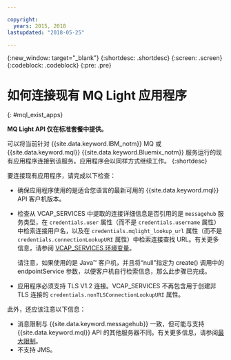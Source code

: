 ```yaml
---

copyright:
  years: 2015, 2018
lastupdated: "2018-05-25"

---
```


{:new_window: target="_blank"}
{:shortdesc: .shortdesc}
{:screen: .screen}
{:codeblock: .codeblock}
{:pre: .pre}

# 如何连接现有 MQ Light 应用程序
{: #mql_exist_apps}

**MQ Light API 仅在标准套餐中提供。**
<br/>

可以将当前针对 {{site.data.keyword.IBM_notm}} MQ 或 {{site.data.keyword.mql}}
{{site.data.keyword.Bluemix_notm}} 服务运行的现有应用程序连接到该服务。应用程序会以同样方式继续工作。
{:shortdesc}

要连接现有应用程序，请完成以下检查：

* 确保应用程序使用的是适合您语言的最新可用的 {{site.data.keyword.mql}} API 客户机版本。
* 检查从 VCAP_SERVICES 中提取的连接详细信息是否引用的是 <code>messagehub</code> 服务类型，在 <code>credentials.user</code> 属性（而不是 <code>credentials.username</code> 属性）中检索连接用户名，以及在 <code>credentials.mqlight_lookup_url</code> 属性（而不是 <code>credentials.connectionLookupURI</code> 属性）中检索连接查找 URL。有关更多信息，请参阅 [VCAP_SERVICES 环境变量](/docs/services/EventStreams/eventstreams127.html)。

	请注意，如果使用的是 Java&trade; 客户机，并且将“null”指定为 create() 调用中的 endpointService 参数，以便客户机自行检索信息，那么此步骤已完成。
	
* 应用程序必须支持 TLS V1.2 连接。VCAP_SERVICES 不再包含用于创建非 TLS 连接的 <code>credentials.nonTLSConnectionLookupURI</code> 属性。

此外，还应该注意以下信息：

* 消息限制与 {{site.data.keyword.messagehub}} 一致，但可能与支持 {{site.data.keyword.mql}} API 的其他服务器不同。有关更多信息，请参阅[最大限制](/docs/services/EventStreams/eventstreams083.html)。
* 不支持 JMS。
